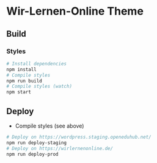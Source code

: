 # Wir-Lernen-Online Theme

## Build

### Styles
```sh
# Install dependencies
npm install
# Compile styles
npm run build
# Compile styles (watch)
npm start
```

## Deploy

- Compile styles (see above)

```sh
# Deploy on https://wordpress.staging.openeduhub.net/
npm run deploy-staging
# Deploy on https://wirlernenonline.de/
npm run deploy-prod
```